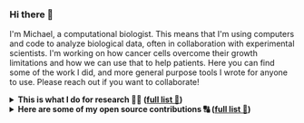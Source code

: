 ### Hi there 👋

I'm Michael, a computational biologist. This means that I'm using computers and code to analyze biological data, often in collaboration with experimental scientists. I'm working on how cancer cells overcome their growth limitations and how we can use that to help patients. Here you can find some of the work I did, and more general purpose tools I wrote for anyone to use. Please reach out if you want to collaborate!
    
<details><summary><b>This is what I do for research 👨‍🔬 (<a href=https://scholar.google.com/citations?user=z6mKdjAAAAAJ&hl=en>full list 🔗</a>)</b></summary>

| | &nbsp;&nbsp;&nbsp;&nbsp;&nbsp;&nbsp;&nbsp;&nbsp;&nbsp;&nbsp;&nbsp;&nbsp;article&nbsp;&nbsp;&nbsp;&nbsp;&nbsp;&nbsp;&nbsp;&nbsp;&nbsp;&nbsp;&nbsp;&nbsp; | &nbsp;&nbsp;&nbsp;&nbsp;&nbsp;&nbsp;&nbsp;&nbsp;&nbsp;code&nbsp;&nbsp;&nbsp;&nbsp;&nbsp;&nbsp;&nbsp;&nbsp;&nbsp;&nbsp; |
:- | :-: | :-:
| Developed a reliable method for estimating cell signaling pathways from gene expression | [![Cell](https://img.shields.io/badge/Cell-2016-blue.svg)](https://www.cell.com/cell/fulltext/S0092-8674(16)30746-2)<br/>[![Nat Comm](https://img.shields.io/badge/Nat%20Comm-2018-blue.svg)](https://www.nature.com/articles/s41467-017-02391-6) | [github :octocat:](https://github.com/saezlab/footprints)<br/>[bioc 📦](http://bioconductor.org/packages/release/bioc/html/progeny.html)
| Showed how gene coexpression networks often reflect cell mixtures instead of regulation | [![BBA-GRM](https://img.shields.io/badge/BBA--GRM-2020-blue.svg)](https://eriba.umcg.nl/wp-content/uploads/2021/07/Foijer-2019-10-23-Biochim-Biophys-Acta-Gene-Regul-Mech.pdf) | [github :octocat:](https://github.com/mschubert/GRN-aneup-purity)
| Found a way how cancer cells can tolerate abnormal DNA content (aneuploidy, ***c***hromosomal ***in***stability) and potential treatments, in collaboration with experimental scientists | [![bioRxiv](https://img.shields.io/badge/bioRxiv-2021-yellow.svg)](https://www.biorxiv.org/content/10.1101/2021.12.03.471107v2)<br/>[![Nature](https://img.shields.io/badge/Nature-2022-blue.svg)](https://www.nature.com/articles/s41586-022-04847-2)<br/>[![Nat Comm](https://img.shields.io/badge/Nat%20Comm-2025-blue.svg)](https://www.nature.com/articles/s41467-025-56301-2) | [transposon :octocat:](https://github.com/mschubert/mad2-transposon)<br/>[cgas_ko :octocat:](https://github.com/mschubert/cgas_ko)<br/>[ToxicGenes :octocat:](https://github.com/mschubert/ToxicGenes) 
| Working on estimating DNA copy number of single-cell RNA sequencing | <sup><sub>coming soon</sub></sup> |
  
</details>

<details><summary><b>Here are some of my open source contributions 🔠 (<a href=https://github.com/mschubert?tab=repositories>full list 🔗</a>)</b></summary>

| | | &nbsp;&nbsp;&nbsp;&nbsp;&nbsp;&nbsp;&nbsp;&nbsp;&nbsp;&nbsp;&nbsp;&nbsp;status&nbsp;&nbsp;&nbsp;&nbsp;&nbsp;&nbsp;&nbsp;&nbsp;&nbsp;&nbsp;&nbsp;&nbsp; | &nbsp;&nbsp;&nbsp;&nbsp;&nbsp;&nbsp;&nbsp;&nbsp;&nbsp;code&nbsp;&nbsp;&nbsp;&nbsp;&nbsp;&nbsp;&nbsp;&nbsp;&nbsp;&nbsp; |
:-: | :- | :-: | :-:
| *clustermq* | R package for efficient high performance computing<br/>[![Bioinformatics](https://img.shields.io/badge/Bioinformatics-2019-blue.svg)](https://academic.oup.com/bioinformatics/article/35/21/4493/5499081) [![downloads](https://cranlogs.r-pkg.org/badges/grand-total/clustermq)](https://github.com/mschubert/clustermq) | [![CRAN version](https://www.r-pkg.org/badges/version/clustermq)](https://cran.r-project.org/package=clustermq)<br/>[![Build Status](https://github.com/mschubert/clustermq/actions/workflows/check-standard.yaml/badge.svg?branch=master)](https://github.com/mschubert/clustermq/actions) | [github :octocat:](https://github.com/mschubert/clustermq)<br/>[cran 📦](https://cran.r-project.org/package=clustermq)<br/>[testing :gear:](https://github.com/mschubert/clustermq-performance) 
| *narray* | R package for simplifying array operations<br/>[![downloads](https://cranlogs.r-pkg.org/badges/grand-total/narray)](https://github.com/mschubert/narray) | [![CRAN version](https://www.r-pkg.org/badges/version/narray)](https://cran.r-project.org/package=narray)<br/>[![Build Status](https://github.com/mschubert/narray/actions/workflows/check-standard.yaml/badge.svg?branch=master)](https://github.com/mschubert/narray/actions) | [github :octocat:](https://github.com/mschubert/narray)<br/>[cran 📦](https://cran.r-project.org/package=narray)
| *ebits* | R bioinformatics toolkit incubator and data API | [![Build Status](https://github.com/mschubert/ebits/actions/workflows/check-standard.yaml/badge.svg?branch=master)](https://github.com/mschubert/ebits/actions) | [ebits :octocat:](https://github.com/mschubert/ebits)<br/>[data :octocat:](https://github.com/mschubert/data)
| | Software build scripts for the [ArchLinux User Repository 🔗](https://aur.archlinux.org/packages/?K=mschu&SeB=m) and as [Gentoo overlay 🔗](https://en.wikipedia.org/wiki/Portage_(software)#ebuild) | [![pkgcheck](https://github.com/mschubert/overlay/actions/workflows/pkgcheck.yml/badge.svg)](https://github.com/mschubert/overlay/actions) | [pkgbuilds :octocat:](https://github.com/mschubert/PKGBUILDs)<br/>[overlay :octocat:](https://github.com/mschubert/overlay)
  
</details>
  
<!--
**mschubert/mschubert** is a ✨ _special_ ✨ repository because its `README.md` (this file) appears on your GitHub profile.

Here are some ideas to get you started:

- 🔭 I’m currently working on ...
- 🌱 I’m currently learning ...
- 👯 I’m looking to collaborate on ...
- 🤔 I’m looking for help with ...
- 💬 Ask me about ...
- 📫 How to reach me: ...
- 😄 Pronouns: ...
- ⚡ Fun fact: ...
-->
